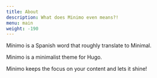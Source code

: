 ```yaml
---
title: About
description: What does Minimo even means?!
menu: main
weight: -190
---
```


Mínimo is a Spanish word that roughly translate to Minimal.

Minimo is a minimalist theme for Hugo.

Minimo keeps the focus on your content and lets it shine!
